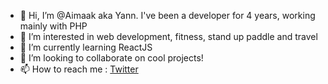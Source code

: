 - 👋 Hi, I’m @Aimaak aka Yann. I've been a developer for 4 years, working mainly with PHP
- 👀 I’m interested in web development, fitness, stand up paddle and travel
- 🌱 I’m currently learning ReactJS
- 💞️ I’m looking to collaborate on cool projects!
- 📫 How to reach me : [Twitter](https://twitter.com/Aimaak_)

<!---
Aimaak/Aimaak is a ✨ special ✨ repository because its `README.md` (this file) appears on your GitHub profile.
You can click the Preview link to take a look at your changes.
--->
